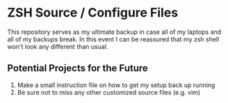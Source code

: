 # ZSH Source / Configure Files

This repository serves as my ultimate backup in case all of my laptops and all of my backups break. In this event I can be reassured that my zsh shell won't look any different than usual. 

## Potential Projects for the Future 

1. Make a small instruction file on how to get my setup back up running
2. Be sure not to miss any other customized source files (e.g. vim)   
